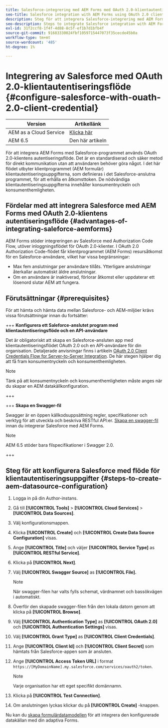 ```yaml
---
title: Salesforce-integrering med AEM Forms med OAuth 2.0-klientautentiseringsflöde
seo-title: Salesforce integration with AEM Forms using OAuth 2.0 client credentials flow
description: Steg för att integrera Salesforce-integrering med AEM Forms med OAuth 2.0-klientens autentiseringsflöde
seo-description: Steps to integrate Salesforce integration with AEM Forms using OAuth 2.0 client credentials flow
exl-id: 31f2ccf8-1f4f-4d88-8c5f-ef1b7d1bfb4f
source-git-commit: 91683330024fbf1059715447073f35cecde45b0a
workflow-type: tm+mt
source-wordcount: '485'
ht-degree: 1%

---
```


# Integrering av Salesforce med OAuth 2.0-klientautentiseringsflöde  {#configure-salesforce-with-ouath-2.0-client-credential}

| Version | Artikellänk |
| -------- | ---------------------------- |
| AEM as a Cloud Service | [Klicka här](https://experienceleague.adobe.com/docs/experience-manager-cloud-service/content/forms/integrate/use-form-data-model/configure-msdynamics-salesforce.html) |
| AEM 6.5 | Den här artikeln |


För att integrera AEM Forms med Salesforce-programmet används OAuth 2.0-klientens autentiseringsflöde. Det är en standardiserad och säker metod för direkt kommunikation utan att användaren behöver göra något. I det här flödet utbyter klientprogrammet (AEM formulär) klientautentiseringsuppgifterna, som definieras i det Salesforce-anslutna programmet, för att erhålla en åtkomsttoken. De nödvändiga klientautentiseringsuppgifterna innehåller konsumentnyckeln och konsumenthemligheten.

## Fördelar med att integrera Salesforce med AEM Forms med OAuth 2.0-klientens autentiseringsflöde {#advantages-of-integrating-saleforce-aemforms}

AEM Forms stöder integreringen av Salesforce med Authorization Code Flow, utöver inloggningsflödet för OAuth 2.0-klienter. I OAuth 2.0 Authorization Code-flödet får klientprogrammet (AEM Forms) resursåtkomst för en Salesforce-användare, vilket har vissa begränsningar:

* Max fem anslutningar per användare tillåts. Ytterligare anslutningar återkallar automatiskt äldre anslutningar.
* Om en användare är inaktiverad, förlorar åtkomst eller uppdaterar ett lösenord slutar AEM att fungera.

## Förutsättningar {#prerequisites}

För att hämta och hämta data mellan Salesforce- och AEM-miljöer krävs vissa förutsättningar innan du fortsätter:

+++ **Konfigurera ett Saleforce-anslutet program med klientautentiseringsflöde och en API-användare**

Det är obligatoriskt att skapa en Salesforce-ansluten app med klientautentiseringsflödet OAuth 2.0 och en API-användare för din organisation. Detaljerade anvisningar finns i artikeln [OAuth 2.0 Client Credentials Flow for Server-to-Server Integration](https://help.salesforce.com/s/articleView?id=sf.connected_app_client_credentials_setup.htm&amp;type=5). De här stegen hjälper dig att få fram konsumentnyckeln och konsumenthemligheten.

>[!NOTE]
>
> Tänk på att konsumentnyckeln och konsumenthemligheten måste anges när du skapar en AEM datakällkonfiguration.

+++

+++ **Skapa en Swagger-fil**

Swagger är en öppen källkodsuppsättning regler, specifikationer och verktyg för att utveckla och beskriva RESTful API:er. [Skapa en swagger-fil](https://experienceleague.adobe.com/docs/experience-manager-learn/cloud-service/forms/integrate-with-salesforce/describe-rest-api.html) innan du integrerar Salesforce med AEM Forms.

>[!NOTE]
>
> AEM 6.5 stöder bara filspecifikationer i Swagger 2.0.

+++

## Steg för att konfigurera Salesforce med flöde för klientautentiseringsuppgifter {#steps-to-create-aem-datasource-configuration}

1. Logga in på din Author-instans.
1. Gå till **[!UICONTROL Tools]** > **[!UICONTROL Cloud Services]** > **[!UICONTROL Data Sources]**.
1. Välj konfigurationsmappen.
1. Klicka **[!UICONTROL Create]** och **[!UICONTROL Create Data Source Configuration]** visas.
1. Ange **[!UICONTROL Title]** och väljer **[!UICONTROL Service Type]** as **[!UICONTROL RESTful Service]**.
1. Klicka på **[!UICONTROL Next]**.
1. Välj **[!UICONTROL Swagger Source]** as **[!UICONTROL File].**
   >[!NOTE]
   >
   > När swagger-filen har valts fylls schemat, värdnamnet och bassökvägen i automatiskt.

1. Överför den skapade swagger-filen från den lokala datorn genom att klicka på **[!UICONTROL Browse]**.
1. Välj **[!UICONTROL Authentication Type]** as **[!UICONTROL OAuth 2.0]** och **[!UICONTROL Authentication Settings]** visas.
1. Välj **[!UICONTROL Grant Type]** as **[!UICONTROL Client Credentials]**.
1. Ange **[!UICONTROL Client Id]** och **[!UICONTROL Client Secret]** som hämtats från Salesforce-appen som är ansluten.
1. Ange **[!UICONTROL Access Token URL]** i format
   `https://[MyDomainName].my.salesforce.com/services/oauth2/token`.

   >[!NOTE]
   >
   > Varje organisation har ett eget specifikt domännamn.

1. Klicka på **[!UICONTROL Test Connection]**.
1. Om anslutningen lyckas klickar du på **[!UICONTROL Create]** -knappen.

Nu kan du [skapa formulärdatamodellen](https://experienceleague.adobe.com/docs/experience-manager-65/forms/form-data-model/create-form-data-models.html?lang=en) för att integrera den konfigurerade datakällan med din adaptiva Forms.
